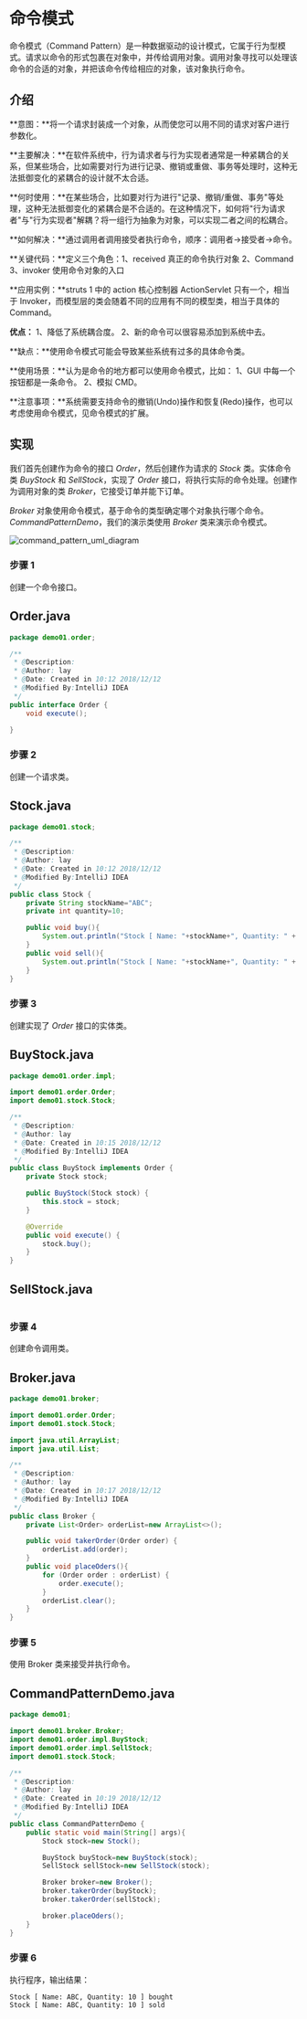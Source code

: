# 命令模式

命令模式（Command Pattern）是一种数据驱动的设计模式，它属于行为型模式。请求以命令的形式包裹在对象中，并传给调用对象。调用对象寻找可以处理该命令的合适的对象，并把该命令传给相应的对象，该对象执行命令。



## 介绍

**意图：**将一个请求封装成一个对象，从而使您可以用不同的请求对客户进行参数化。

**主要解决：**在软件系统中，行为请求者与行为实现者通常是一种紧耦合的关系，但某些场合，比如需要对行为进行记录、撤销或重做、事务等处理时，这种无法抵御变化的紧耦合的设计就不太合适。

**何时使用：**在某些场合，比如要对行为进行"记录、撤销/重做、事务"等处理，这种无法抵御变化的紧耦合是不合适的。在这种情况下，如何将"行为请求者"与"行为实现者"解耦？将一组行为抽象为对象，可以实现二者之间的松耦合。

**如何解决：**通过调用者调用接受者执行命令，顺序：调用者→接受者→命令。

**关键代码：**定义三个角色：1、received 真正的命令执行对象 2、Command 3、invoker 使用命令对象的入口

**应用实例：**struts 1 中的 action 核心控制器 ActionServlet 只有一个，相当于 Invoker，而模型层的类会随着不同的应用有不同的模型类，相当于具体的 Command。

**优点：** 1、降低了系统耦合度。 2、新的命令可以很容易添加到系统中去。

**缺点：**使用命令模式可能会导致某些系统有过多的具体命令类。

**使用场景：**认为是命令的地方都可以使用命令模式，比如： 1、GUI 中每一个按钮都是一条命令。 2、模拟 CMD。

**注意事项：**系统需要支持命令的撤销(Undo)操作和恢复(Redo)操作，也可以考虑使用命令模式，见命令模式的扩展。

## 实现

我们首先创建作为命令的接口 *Order*，然后创建作为请求的 *Stock* 类。实体命令类 *BuyStock* 和 *SellStock*，实现了 *Order* 接口，将执行实际的命令处理。创建作为调用对象的类 *Broker*，它接受订单并能下订单。

*Broker* 对象使用命令模式，基于命令的类型确定哪个对象执行哪个命令。*CommandPatternDemo*，我们的演示类使用 *Broker* 类来演示命令模式。

![command_pattern_uml_diagram](F:\学习\图片\设计模式\15_命令模式\command_pattern_uml_diagram.jpg)



### 步骤 1

创建一个命令接口。

## Order.java

```java
package demo01.order;

/**
 * @Description:
 * @Author: lay
 * @Date: Created in 10:12 2018/12/12
 * @Modified By:IntelliJ IDEA
 */
public interface Order {
    void execute();

}

```



### 步骤 2

创建一个请求类。

## Stock.java

```java
package demo01.stock;

/**
 * @Description:
 * @Author: lay
 * @Date: Created in 10:12 2018/12/12
 * @Modified By:IntelliJ IDEA
 */
public class Stock {
    private String stockName="ABC";
    private int quantity=10;

    public void buy(){
        System.out.println("Stock [ Name: "+stockName+", Quantity: " + quantity +" ] bought");
    }
    public void sell(){
        System.out.println("Stock [ Name: "+stockName+", Quantity: " + quantity +" ] sold");
    }
}

```



### 步骤 3

创建实现了 *Order* 接口的实体类。

## BuyStock.java

```java
package demo01.order.impl;

import demo01.order.Order;
import demo01.stock.Stock;

/**
 * @Description:
 * @Author: lay
 * @Date: Created in 10:15 2018/12/12
 * @Modified By:IntelliJ IDEA
 */
public class BuyStock implements Order {
    private Stock stock;

    public BuyStock(Stock stock) {
        this.stock = stock;
    }

    @Override
    public void execute() {
        stock.buy();
    }
}

```



## SellStock.java

```java

```



### 步骤 4

创建命令调用类。

## Broker.java

```java
package demo01.broker;

import demo01.order.Order;
import demo01.stock.Stock;

import java.util.ArrayList;
import java.util.List;

/**
 * @Description:
 * @Author: lay
 * @Date: Created in 10:17 2018/12/12
 * @Modified By:IntelliJ IDEA
 */
public class Broker {
    private List<Order> orderList=new ArrayList<>();

    public void takerOrder(Order order) {
        orderList.add(order);
    }
    public void placeOders(){
        for (Order order : orderList) {
            order.execute();
        }
        orderList.clear();
    }
}

```



### 步骤 5

使用 Broker 类来接受并执行命令。

## CommandPatternDemo.java

```java
package demo01;

import demo01.broker.Broker;
import demo01.order.impl.BuyStock;
import demo01.order.impl.SellStock;
import demo01.stock.Stock;

/**
 * @Description:
 * @Author: lay
 * @Date: Created in 10:19 2018/12/12
 * @Modified By:IntelliJ IDEA
 */
public class CommandPatternDemo {
    public static void main(String[] args){
        Stock stock=new Stock();

        BuyStock buyStock=new BuyStock(stock);
        SellStock sellStock=new SellStock(stock);

        Broker broker=new Broker();
        broker.takerOrder(buyStock);
        broker.takerOrder(sellStock);

        broker.placeOders();
    }
}

```



### 步骤 6

执行程序，输出结果：

```
Stock [ Name: ABC, Quantity: 10 ] bought
Stock [ Name: ABC, Quantity: 10 ] sold
```